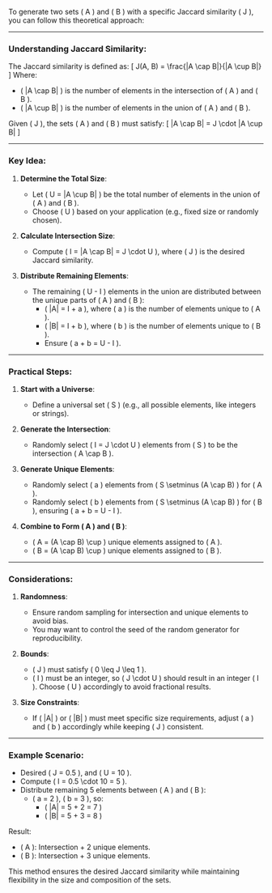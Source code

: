 To generate two sets \( A \) and \( B \) with a specific Jaccard similarity \( J \), you can follow this theoretical approach:

---

### **Understanding Jaccard Similarity**:
The Jaccard similarity is defined as:
\[
J(A, B) = \frac{|A \cap B|}{|A \cup B|}
\]
Where:
- \( |A \cap B| \) is the number of elements in the intersection of \( A \) and \( B \).
- \( |A \cup B| \) is the number of elements in the union of \( A \) and \( B \).

Given \( J \), the sets \( A \) and \( B \) must satisfy:
\[
|A \cap B| = J \cdot |A \cup B|
\]

---

### **Key Idea**:
1. **Determine the Total Size**:
   - Let \( U = |A \cup B| \) be the total number of elements in the union of \( A \) and \( B \).
   - Choose \( U \) based on your application (e.g., fixed size or randomly chosen).

2. **Calculate Intersection Size**:
   - Compute \( I = |A \cap B| = J \cdot U \), where \( J \) is the desired Jaccard similarity.

3. **Distribute Remaining Elements**:
   - The remaining \( U - I \) elements in the union are distributed between the unique parts of \( A \) and \( B \):
     - \( |A| = I + a \), where \( a \) is the number of elements unique to \( A \).
     - \( |B| = I + b \), where \( b \) is the number of elements unique to \( B \).
     - Ensure \( a + b = U - I \).

---

### **Practical Steps**:
1. **Start with a Universe**:
   - Define a universal set \( S \) (e.g., all possible elements, like integers or strings).

2. **Generate the Intersection**:
   - Randomly select \( I = J \cdot U \) elements from \( S \) to be the intersection \( A \cap B \).

3. **Generate Unique Elements**:
   - Randomly select \( a \) elements from \( S \setminus (A \cap B) \) for \( A \).
   - Randomly select \( b \) elements from \( S \setminus (A \cap B) \) for \( B \), ensuring \( a + b = U - I \).

4. **Combine to Form \( A \) and \( B \)**:
   - \( A = (A \cap B) \cup \) unique elements assigned to \( A \).
   - \( B = (A \cap B) \cup \) unique elements assigned to \( B \).

---

### **Considerations**:
1. **Randomness**:
   - Ensure random sampling for intersection and unique elements to avoid bias.
   - You may want to control the seed of the random generator for reproducibility.

2. **Bounds**:
   - \( J \) must satisfy \( 0 \leq J \leq 1 \).
   - \( I \) must be an integer, so \( J \cdot U \) should result in an integer \( I \). Choose \( U \) accordingly to avoid fractional results.

3. **Size Constraints**:
   - If \( |A| \) or \( |B| \) must meet specific size requirements, adjust \( a \) and \( b \) accordingly while keeping \( J \) consistent.

---

### **Example Scenario**:
- Desired \( J = 0.5 \), and \( U = 10 \).
- Compute \( I = 0.5 \cdot 10 = 5 \).
- Distribute remaining 5 elements between \( A \) and \( B \):
  - \( a = 2 \), \( b = 3 \), so:
    - \( |A| = 5 + 2 = 7 \)
    - \( |B| = 5 + 3 = 8 \)

Result:
- \( A \): Intersection + 2 unique elements.
- \( B \): Intersection + 3 unique elements.

This method ensures the desired Jaccard similarity while maintaining flexibility in the size and composition of the sets.